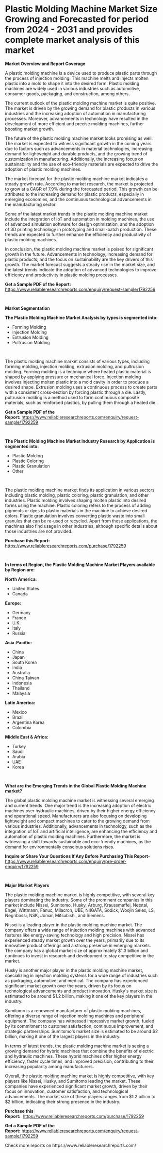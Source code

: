 <p><h1>Plastic Molding Machine Market Size Growing and Forecasted for period from 2024 - 2031 and provides complete market analysis of this market</h1></p><p><strong>Market Overview and Report Coverage</strong></p>
<p><p>A plastic molding machine is a device used to produce plastic parts through the process of injection molding. This machine melts and injects molten plastic into a mold to shape it into the desired form. Plastic molding machines are widely used in various industries such as automotive, consumer goods, packaging, and construction, among others.</p><p>The current outlook of the plastic molding machine market is quite positive. The market is driven by the growing demand for plastic products in various industries and the increasing adoption of automation in manufacturing processes. Moreover, advancements in technology have resulted in the development of more efficient and precise molding machines, further boosting market growth.</p><p>The future of the plastic molding machine market looks promising as well. The market is expected to witness significant growth in the coming years due to factors such as advancements in material technologies, increasing demand for lightweight and durable products, and the growing trend of customization in manufacturing. Additionally, the increasing focus on sustainability and the use of eco-friendly materials are expected to drive the adoption of plastic molding machines.</p><p>The market forecast for the plastic molding machine market indicates a steady growth rate. According to market research, the market is projected to grow at a CAGR of 7.9% during the forecasted period. This growth can be attributed to the increasing demand for plastic products, especially in emerging economies, and the continuous technological advancements in the manufacturing sector.</p><p>Some of the latest market trends in the plastic molding machine market include the integration of IoT and automation in molding machines, the use of advanced simulation software for design optimization, and the adoption of 3D printing technology in prototyping and small-batch production. These trends are expected to further enhance the efficiency and productivity of plastic molding machines.</p><p>In conclusion, the plastic molding machine market is poised for significant growth in the future. Advancements in technology, increasing demand for plastic products, and the focus on sustainability are the key drivers of this growth. The market forecast suggests a steady rise in the market size, and the latest trends indicate the adoption of advanced technologies to improve efficiency and productivity in plastic molding processes.</p></p>
<p><strong>Get a Sample PDF of the Report:</strong> <a href="https://www.reliableresearchreports.com/enquiry/request-sample/1792259">https://www.reliableresearchreports.com/enquiry/request-sample/1792259</a></p>
<p>&nbsp;</p>
<p><strong>Market Segmentation</strong></p>
<p><strong>The Plastic Molding Machine Market Analysis by types is segmented into:</strong></p>
<p><ul><li>Forming Molding</li><li>Injection Molding</li><li>Extrusion Molding</li><li>Pultrusion Molding</li></ul></p>
<p>&nbsp;</p>
<p><p>The plastic molding machine market consists of various types, including forming molding, injection molding, extrusion molding, and pultrusion molding. Forming molding is a technique where heated plastic material is shaped by applying pressure or mechanical force. Injection molding involves injecting molten plastic into a mold cavity in order to produce a desired shape. Extrusion molding uses a continuous process to create parts with a consistent cross-section by forcing plastic through a die. Lastly, pultrusion molding is a method used to form continuous composite materials, such as reinforced plastics, by pulling them through a heated die.</p></p>
<p><strong>Get a Sample PDF of the Report:</strong>&nbsp;<a href="https://www.reliableresearchreports.com/enquiry/request-sample/1792259">https://www.reliableresearchreports.com/enquiry/request-sample/1792259</a></p>
<p>&nbsp;</p>
<p><strong>The Plastic Molding Machine Market Industry Research by Application is segmented into:</strong></p>
<p><ul><li>Plastic Molding</li><li>Plastic Coloring</li><li>Plastic Granulation</li><li>Other</li></ul></p>
<p>&nbsp;</p>
<p><p>The plastic molding machine market finds its application in various sectors including plastic molding, plastic coloring, plastic granulation, and other industries. Plastic molding involves shaping molten plastic into desired forms using the machine. Plastic coloring refers to the process of adding pigments or dyes to plastic materials in the machine to achieve desired colors. Plastic granulation involves converting plastic waste into small granules that can be re-used or recycled. Apart from these applications, the machines also find usage in other industries, although specific details about those industries are not provided.</p></p>
<p><strong>Purchase this Report:</strong>&nbsp; <a href="https://www.reliableresearchreports.com/purchase/1792259">https://www.reliableresearchreports.com/purchase/1792259</a></p>
<p>&nbsp;</p>
<p><strong>In terms of Region, the Plastic Molding Machine Market Players available by Region are:</strong></p>
<p>
    <p> <strong> North America: </strong>
        <ul>
            <li>United States</li>
            <li>Canada</li>
        </ul>
        </p> 
    <p> <strong> Europe: </strong>
        <ul>
            <li>Germany</li>
            <li>France</li>
            <li>U.K.</li>
            <li>Italy</li>
            <li>Russia</li>
        </ul>
        </p> 
    <p> <strong> Asia-Pacific: </strong>
        <ul>
            <li>China</li>
            <li>Japan</li>
            <li>South Korea</li>
            <li>India</li>
            <li>Australia</li>
            <li>China Taiwan</li>
            <li>Indonesia</li>
            <li>Thailand</li>
            <li>Malaysia</li>
        </ul>
        </p> 
    <p> <strong> Latin America: </strong>
        <ul>
            <li>Mexico</li>
            <li>Brazil</li>
            <li>Argentina Korea</li>
            <li>Colombia</li>
        </ul>
        </p> 
    <p> <strong> Middle East & Africa: </strong>
        <ul>
            <li>Turkey</li>
            <li>Saudi</li>
            <li>Arabia</li>
            <li>UAE</li>
            <li>Korea</li>
        </ul>
    </p>
    </p>
<p>&nbsp;</p>
<p><strong>What are the Emerging Trends in the Global Plastic Molding Machine market?</strong></p>
<p><p>The global plastic molding machine market is witnessing several emerging and current trends. One major trend is the increasing adoption of electric machines over hydraulic machines, driven by their higher energy efficiency and operational speed. Manufacturers are also focusing on developing lightweight and compact machines to cater to the growing demand from various industries. Additionally, advancements in technology, such as the integration of IoT and artificial intelligence, are enhancing the efficiency and automation of plastic molding machines. Furthermore, the market is witnessing a shift towards sustainable and eco-friendly machines, as the demand for environmentally conscious solutions rises.</p></p>
<p><strong>Inquire or Share Your Questions If Any Before Purchasing This Report</strong>- <a href="https://www.reliableresearchreports.com/enquiry/pre-order-enquiry/1792259">https://www.reliableresearchreports.com/enquiry/pre-order-enquiry/1792259</a></p>
<p>&nbsp;</p>
<p><strong>Major Market Players</strong></p>
<p><p>The plastic molding machine market is highly competitive, with several key players dominating the industry. Some of the prominent companies in this market include Nissei, Sumitomo, Husky, Arburg, Kraussmaffei, Netstal, Engel, Wittmann, Fanuc, Milacron, UBE, NIIGATA, Sodick, Woojin Selex, LS, Negribossi, NSK, Jomar, Mitsubishi, and Siemens.</p><p>Nissei is a leading player in the plastic molding machine market. The company offers a wide range of injection molding machines with advanced features like energy-saving technology and high precision. Nissei has experienced steady market growth over the years, primarily due to its innovative product offerings and a strong presence in emerging markets. The company has a global market size of approximately $1.3 billion and continues to invest in research and development to stay competitive in the market.</p><p>Husky is another major player in the plastic molding machine market, specializing in injection molding systems for a wide range of industries such as packaging, automotive, and medical. The company has experienced significant market growth over the years, driven by its focus on technological advancements and product innovation. Husky's market size is estimated to be around $1.2 billion, making it one of the key players in the industry.</p><p>Sumitomo is a renowned manufacturer of plastic molding machines, offering a diverse range of injection molding machines and peripheral equipment. The company has witnessed impressive market growth, fueled by its commitment to customer satisfaction, continuous improvement, and strategic partnerships. Sumitomo's market size is estimated to be around $2 billion, making it one of the largest players in the industry.</p><p>In terms of latest trends, the plastic molding machine market is seeing a growing demand for hybrid machines that combine the benefits of electric and hydraulic machines. These hybrid machines offer higher energy efficiency, faster cycle times, and improved precision, contributing to their increasing popularity among manufacturers.</p><p>Overall, the plastic molding machine market is highly competitive, with key players like Nissei, Husky, and Sumitomo leading the market. These companies have experienced significant market growth, driven by their focus on innovation, customer satisfaction, and technological advancements. The market size of these players ranges from $1.2 billion to $2 billion, indicating their strong presence in the industry.</p></p>
<p><strong>Purchase this Report:</strong>&nbsp;&nbsp;<a href="https://www.reliableresearchreports.com/purchase/1792259">https://www.reliableresearchreports.com/purchase/1792259</a></p>
<p></p>
<p><strong>Get a Sample PDF of the Report:</strong>&nbsp;<a href="https://www.reliableresearchreports.com/enquiry/request-sample/1792259">https://www.reliableresearchreports.com/enquiry/request-sample/1792259</a></p>
<p>Check more reports on https://www.reliableresearchreports.com/</p>